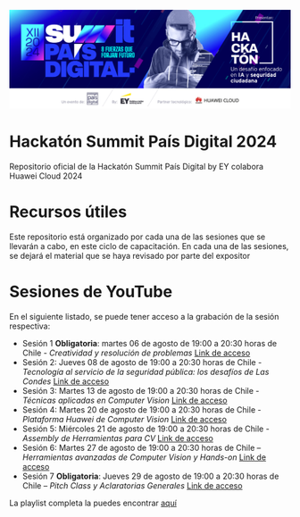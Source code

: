 ![alt text](Summit-PD-2024-Hackaton-Banner.jpg)
# Hackatón Summit País Digital 2024
Repositorio oficial de la Hackatón Summit País Digital by EY colabora Huawei Cloud 2024

# Recursos útiles
Este repositorio está organizado por cada una de las sesiones que se llevarán a cabo, en este ciclo de capacitación. En cada una de las sesiones, se dejará el material que se haya revisado por parte del expositor

# Sesiones de YouTube

En el siguiente listado, se puede tener acceso a la grabación de la sesión respectiva:

* Sesión 1 **Obligatoria**: martes 06 de agosto de 19:00 a 20:30 horas de Chile - _Creatividad y resolución de problemas_ [Link de acceso](https://www.youtube.com/watch?v=z8t_yIM1J6c)
* Sesión 2: Jueves 08 de agosto de 19:00 a 20:30 horas de Chile - _Tecnología al servicio de la seguridad pública: los desafíos de Las Condes_ [Link de acceso](https://www.youtube.com/watch?v=HteXojsr4FE)
* Sesión 3: Martes 13 de agosto de 19:00 a 20:30 horas de Chile - _Técnicas aplicadas en Computer Vision_ [Link de acceso](https://www.youtube.com/watch?v=E4LZZcpkcHc)
* Sesión 4: Martes 20 de agosto de 19:00 a 20:30 horas de Chile - _Plataforma Huawei de Computer Vision_ [Link de acceso](https://www.youtube.com/watch?v=AtYnO4Nhe7Y)
* Sesión 5: Miércoles 21 de agosto de 19:00 a 20:30 horas de Chile - _Assembly de Herramientas para CV_ [Link de acceso](https://www.youtube.com/watch?v=nALUvpdLL_Q)
* Sesión 6: Martes 27 de agosto de 19:00 a 20:30 horas de Chile – _Herramientas avanzadas de Computer Vision y Hands-on_ [Link de acceso](https://www.youtube.com/watch?v=ij1T_zdL_N0)
* Sesión 7 **Obligatoria**: Jueves 29 de agosto de 19:00 a 20:30 horas de Chile – _Pitch Class y Aclaratorias Generales_ [Link de acceso](https://www.youtube.com/watch?v=JI8ZDB4MA_4)

La playlist completa la puedes encontrar [aquí](https://www.youtube.com/playlist?list=PLoumkFfodoKo0O6oVfH1Vc5scONBhVGiI)